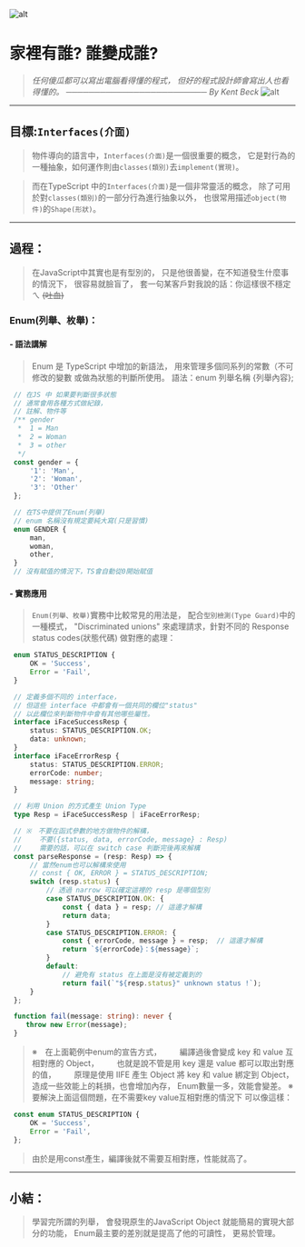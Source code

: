 ![alt](https://)

# 家裡有誰? 誰變成誰?
> *任何傻瓜都可以寫出電腦看得懂的程式，*
> *但好的程式設計師會寫出人也看得懂的。*
> *───────────────────────── By Kent Beck*
![alt](https://)

---
## 目標:`Interfaces(介面)`
   > 物件導向的語言中，`Interfaces(介面)`是一個很重要的概念，
   > 它是對行為的一種抽象，如何運作則由`classes(類別)`去`implement(實現)`。

   > 而在TypeScript 中的`Interfaces(介面)`是一個非常靈活的概念，
   > 除了可用於對`classes(類別)`的一部分行為進行抽象以外，
   > 也很常用描述`object(物件)`的`Shape(形狀)`。
---

## 過程：
   > 在JavaScript中其實也是有型別的，
   > 只是他很善變，在不知道發生什麼事的情況下，
   > 很容易就臉盲了，
   > 套一句某客戶對我說的話：你這樣很不穩定ㄟ ~~(吐血)~~

   ### Enum(列舉、枚舉)：
   #### - 語法講解
   > Enum 是 TypeScript 中增加的新語法，
   > 用來管理多個同系列的常數（不可修改的變數
   > 或做為狀態的判斷所使用。
   > 語法：enum 列舉名稱 {列舉內容};

   ```javascript
    // 在JS 中 如果要判斷很多狀態
    // 通常會用各種方式做紀錄，
    // 註解、物件等
    /** gender
     *  1 = Man
     *  2 = Woman
     *  3 = other
     */
    const gender = {
        '1': 'Man',
        '2': 'Woman',
        '3': 'Other'
    };
   ```
   ```typescript
    // 在TS中提供了Enum(列舉)
    // enum 名稱沒有規定要純大寫(只是習慣)
    enum GENDER {
        man,
        woman,
        other,
    }
    // 沒有賦值的情況下，TS會自動從0開始賦值
   ```
   #### - 實務應用
   > `Enum(列舉、枚舉)`實務中比較常見的用法是，
   > 配合`型別檢測(Type Guard)`中的一種模式，
   > "Discriminated unions"
   > 來處理請求，針對不同的 Response status codes(狀態代碼)
   > 做對應的處理：

   ```typescript
    enum STATUS_DESCRIPTION {
        OK = 'Success',
        Error = 'Fail',
    }

    // 定義多個不同的 interface，
    // 但這些 interface 中都會有一個共同的欄位"status"
    // 以此欄位來判斷物件中會有其他哪些屬性。
    interface iFaceSuccessResp {
        status: STATUS_DESCRIPTION.OK;
        data: unknown;
    }
    interface iFaceErrorResp {
        status: STATUS_DESCRIPTION.ERROR;
        errorCode: number;
        message: string;
    }

    // 利用 Union 的方式產生 Union Type
    type Resp = iFaceSuccessResp | iFaceErrorResp;

    // ※　不要在函式參數的地方做物件的解構，
    // 　　不要({status, data, errorCode, message} : Resp)
    // 　　需要的話，可以在 switch case 判斷完後再來解構
    const parseResponse = (resp: Resp) => {
        // 當然enum也可以解構來使用
        // const { OK, ERROR } = STATUS_DESCRIPTION;
        switch (resp.status) {
            // 透過 narrow 可以確定這裡的 resp 是哪個型別
            case STATUS_DESCRIPTION.OK: {
                const { data } = resp; // 這邊才解構
                return data;
            }
            case STATUS_DESCRIPTION.ERROR: {
                const { errorCode, message } = resp;  // 這邊才解構
                return `${errorCode}：${message}`;
            }
            default:
                // 避免有 status 在上面是沒有被定義到的
                return fail(`"${resp.status}" unknown status !`);
        }
    };

    function fail(message: string): never {
       throw new Error(message);
    }
   ```
   > ※　在上面範例中enum的宣告方式，
   > 　　編譯過後會變成 key 和 value 互相對應的 Object，
   > 　　也就是說不管是用 key 還是 value 都可以取出對應的值，
   > 　　原理是使用 IIFE 產生 Object 將 key 和 value 綁定到 Object，
   >    造成一些效能上的耗損，也會增加內存，
   >    Enum數量一多，效能會變差。
   > ※　要解決上面這個問題，在不需要key value互相對應的情況下
   >    可以像這樣：
   ```typescript
    const enum STATUS_DESCRIPTION {
        OK = 'Success',
        Error = 'Fail',
    };
   ```
   > 由於是用const產生，編譯後就不需要互相對應，性能就高了。

---
## 小結：
   > 學習完所謂的列舉，
   > 會發現原生的JavaScript Object
   > 就能簡易的實現大部分的功能，
   > Enum最主要的差別就是提高了他的可讀性，
   > 更易於管理。
